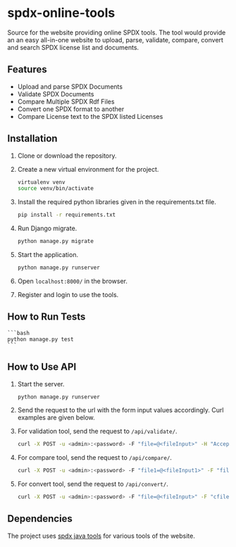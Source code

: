# spdx-online-tools
Source for the website providing online SPDX tools.
The tool would provide an an easy all-in-one website to upload, parse, validate, compare, convert and search SPDX license list and documents.

## Features
* Upload and parse SPDX Documents
* Validate SPDX Documents
* Compare Multiple SPDX Rdf Files
* Convert one SPDX format to another
* Compare License text to the SPDX listed Licenses

## Installation
1. Clone or download the repository. 
2. Create a new virtual environment for the project.
    ```bash
    virtualenv venv
    source venv/bin/activate
    ```
3. Install the required python libraries given in the requirements.txt file.
    ```bash
    pip install -r requirements.txt
    ```
4. Run Django migrate.
    
    ```bash
    python manage.py migrate
    ```
5. Start the application.
    ```bash
    python manage.py runserver
    ```
6. Open `localhost:8000/` in the browser.

7. Register and login to use the tools.
    
## How to Run Tests
    
    ```bash
    python manage.py test
    ```

## How to Use API
1. Start the server.
    ```bash
    python manage.py runserver
    ```
2. Send the request to the url with the form input values accordingly. Curl examples are given below.

3. For validation tool, send the request to `/api/validate/`.
    ```bash
    curl -X POST -u <admin>:<password> -F "file=@<fileInput>" -H "Accept: application/json" http://localhost:8000/api/validate/ | json_pp
    ```
4. For compare tool, send the request to `/api/compare/`.
    ```bash
    curl -X POST -u <admin>:<password> -F "file1=@<fileInput1>" -F "file2=<fileInput2>" -F "rfilename=<resultFileName>" -H "Accept: application/json" http://localhost:8000/api/compare/ | json_pp
    ```
5. For convert tool, send the request to `/api/convert/`.
    ```bash
    curl -X POST -u <admin>:<password> -F "file=@<fileInput>" -F "cfilename=<resultFileNameWithExtension>" -F "from_format=<convertFrom>" -F "to_format=<convertTo>" -H "Accept: application/json" http://localhost:8000/api/convert/ | json_pp
    ```

## Dependencies
The project uses [spdx java tools](https://github.com/spdx/tools/) for various tools of the website.
